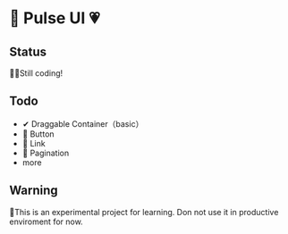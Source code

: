 # 💙 Pulse UI 💗
## Status
👩‍💻Still coding! 

## Todo

+ ✔ Draggable Container（basic）
+ 🔳 Button
+ 🔳 Link
+ 🔳 Pagination
+ more

## Warning
🤚This is an experimental project for learning. Don not use it in productive enviroment for now.